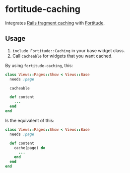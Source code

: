fortitude-caching
====

Integrates [Rails fragment caching](http://guides.rubyonrails.org/caching_with_rails.html#fragment-caching) with [Fortitude](https://github.com/ageweke/fortitude).

## Usage

1. `include Fortitude::Caching` in your base widget class.
2. Call `cacheable` for widgets that you want cached.

By using `fortitude-caching`, this:

```rb
class Views::Pages::Show < Views::Base
  needs :page

  cacheable

  def content
    ...
  end
end
```

Is the equivalent of this:

```rb
class Views::Pages::Show < Views::Base
  needs :page

  def content
    cache(page) do
      ...
    end
  end
end
```
